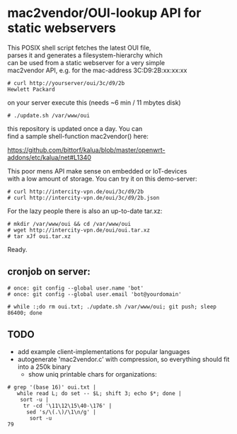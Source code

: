 mac2vendor/OUI-lookup API for static webservers
===============================================

This POSIX shell script fetches the latest OUI file,  
parses it and generates a filesystem-hierarchy which  
can be used from a static webserver for a very simple  
mac2vendor API, e.g. for the mac-address 3C:D9:2B:xx:xx:xx

    # curl http://yourserver/oui/3c/d9/2b
    Hewlett Packard

on your server execute this (needs ~6 min / 11 mbytes disk)

    # ./update.sh /var/www/oui

this repository is updated once a day. You can  
find a sample shell-function mac2vendor() here:

https://github.com/bittorf/kalua/blob/master/openwrt-addons/etc/kalua/net#L1340

This poor mens API make sense on embedded or IoT-devices  
with a low amount of storage. You can try it on this demo-server:

    # curl http://intercity-vpn.de/oui/3c/d9/2b
    # curl http://intercity-vpn.de/oui/3c/d9/2b.json

For the lazy people there is also an up-to-date tar.xz:

    # mkdir /var/www/oui && cd /var/www/oui
    # wget http://intercity-vpn.de/oui/oui.tar.xz
    # tar xJf oui.tar.xz

Ready.


cronjob on server:
------------------

```
# once: git config --global user.name 'bot'
# once: git config --global user.email 'bot@yourdomain'
```
    # while :;do rm oui.txt; ./update.sh /var/www/oui; git push; sleep 86400; done

TODO
----

* add example client-implementations for popular languages
* autogenerate 'mac2vendor.c' with compression, so everything should fit into a 250k binary
  * show uniq printable chars for organizations:
```
# grep '(base 16)' oui.txt |
   while read L; do set -- $L; shift 3; echo $*; done |
    sort -u |
     tr -cd '\11\12\15\40-\176' |
      sed 's/\(.\)/\1\n/g' |
       sort -u
79
```
